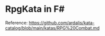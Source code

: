 # RpgKata in F#

Reference: https://github.com/ardalis/kata-catalog/blob/main/katas/RPG%20Combat.md
